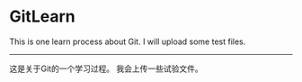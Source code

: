 # GitLearn
This is one learn process about Git. I will upload some test files.

---------------------------------------------------------------------
这是关于Git的一个学习过程。 我会上传一些试验文件。
